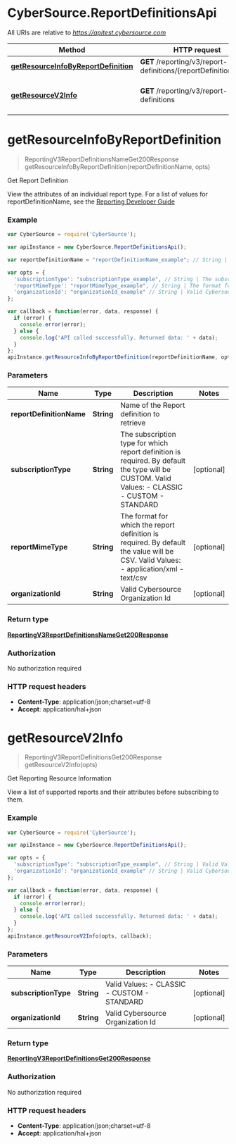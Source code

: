 # CyberSource.ReportDefinitionsApi

All URIs are relative to *https://apitest.cybersource.com*

Method | HTTP request | Description
------------- | ------------- | -------------
[**getResourceInfoByReportDefinition**](ReportDefinitionsApi.md#getResourceInfoByReportDefinition) | **GET** /reporting/v3/report-definitions/{reportDefinitionName} | Get Report Definition
[**getResourceV2Info**](ReportDefinitionsApi.md#getResourceV2Info) | **GET** /reporting/v3/report-definitions | Get Reporting Resource Information


<a name="getResourceInfoByReportDefinition"></a>
# **getResourceInfoByReportDefinition**
> ReportingV3ReportDefinitionsNameGet200Response getResourceInfoByReportDefinition(reportDefinitionName, opts)

Get Report Definition

View the attributes of an individual report type. For a list of values for reportDefinitionName, see the [Reporting Developer Guide](https://www.cybersource.com/developers/documentation/reporting_and_reconciliation/) 

### Example
```javascript
var CyberSource = require('CyberSource');

var apiInstance = new CyberSource.ReportDefinitionsApi();

var reportDefinitionName = "reportDefinitionName_example"; // String | Name of the Report definition to retrieve

var opts = { 
  'subscriptionType': "subscriptionType_example", // String | The subscription type for which report definition is required. By default the type will be CUSTOM. Valid Values: - CLASSIC - CUSTOM - STANDARD 
  'reportMimeType': "reportMimeType_example", // String | The format for which the report definition is required. By default the value will be CSV. Valid Values: - application/xml - text/csv 
  'organizationId': "organizationId_example" // String | Valid Cybersource Organization Id
};

var callback = function(error, data, response) {
  if (error) {
    console.error(error);
  } else {
    console.log('API called successfully. Returned data: ' + data);
  }
};
apiInstance.getResourceInfoByReportDefinition(reportDefinitionName, opts, callback);
```

### Parameters

Name | Type | Description  | Notes
------------- | ------------- | ------------- | -------------
 **reportDefinitionName** | **String**| Name of the Report definition to retrieve | 
 **subscriptionType** | **String**| The subscription type for which report definition is required. By default the type will be CUSTOM. Valid Values: - CLASSIC - CUSTOM - STANDARD  | [optional] 
 **reportMimeType** | **String**| The format for which the report definition is required. By default the value will be CSV. Valid Values: - application/xml - text/csv  | [optional] 
 **organizationId** | **String**| Valid Cybersource Organization Id | [optional] 

### Return type

[**ReportingV3ReportDefinitionsNameGet200Response**](ReportingV3ReportDefinitionsNameGet200Response.md)

### Authorization

No authorization required

### HTTP request headers

 - **Content-Type**: application/json;charset=utf-8
 - **Accept**: application/hal+json

<a name="getResourceV2Info"></a>
# **getResourceV2Info**
> ReportingV3ReportDefinitionsGet200Response getResourceV2Info(opts)

Get Reporting Resource Information

View a list of supported reports and their attributes before subscribing to them. 

### Example
```javascript
var CyberSource = require('CyberSource');

var apiInstance = new CyberSource.ReportDefinitionsApi();

var opts = { 
  'subscriptionType': "subscriptionType_example", // String | Valid Values: - CLASSIC - CUSTOM - STANDARD 
  'organizationId': "organizationId_example" // String | Valid Cybersource Organization Id
};

var callback = function(error, data, response) {
  if (error) {
    console.error(error);
  } else {
    console.log('API called successfully. Returned data: ' + data);
  }
};
apiInstance.getResourceV2Info(opts, callback);
```

### Parameters

Name | Type | Description  | Notes
------------- | ------------- | ------------- | -------------
 **subscriptionType** | **String**| Valid Values: - CLASSIC - CUSTOM - STANDARD  | [optional] 
 **organizationId** | **String**| Valid Cybersource Organization Id | [optional] 

### Return type

[**ReportingV3ReportDefinitionsGet200Response**](ReportingV3ReportDefinitionsGet200Response.md)

### Authorization

No authorization required

### HTTP request headers

 - **Content-Type**: application/json;charset=utf-8
 - **Accept**: application/hal+json

